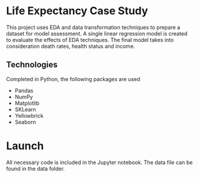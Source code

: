 # Life Expectancy Case Study

This project uses EDA and data transformation techniques to prepare a dataset for model assessment. A single linear regression model is created to evaluate the effects of EDA techniques. The final model takes into consideration death rates, health status and income. 

## Technologies

Completed in Python, the following packages are used
 - Pandas
 - NumPy
 - Matplotlib
 - SKLearn
 - Yellowbrick
 - Seaborn
 
# Launch

All necessary code is included in the Jupyter notebook. The data file can be found in the data folder. 
